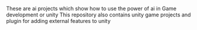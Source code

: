 These are ai projects which show how to use the power of ai in Game development or unity
This repository also contains unity game projects and plugin for adding external features to unity  
